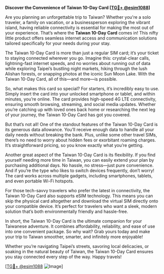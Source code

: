 **Discover the Convenience of Taiwan 10-Day Card [[TG💪+ @esim1088](https://t.me/s/esim1088)]**

Are you planning an unforgettable trip to Taiwan? Whether you're a solo traveler, a family on vacation, or a businessperson exploring the vibrant island, having reliable connectivity is essential for making the most out of your experience. That’s where the **Taiwan 10-Day Card** comes in! This nifty little product offers seamless internet access and communication solutions tailored specifically for your needs during your stay.

The Taiwan 10-Day Card is more than just a regular SIM card; it’s your ticket to staying connected wherever you go. Imagine this: crystal-clear calls, lightning-fast internet speeds, and no worries about running out of data while exploring Taipei’s bustling night markets, hiking through the lush Alishan forests, or snapping photos at the iconic Sun Moon Lake. With the Taiwan 10-Day Card, all of this—and more—is possible.

So, what makes this card so special? For starters, it’s incredibly easy to use. Simply insert the card into your unlocked smartphone or tablet, and within minutes, you’re online. The card provides high-speed 4G LTE connectivity, ensuring smooth browsing, streaming, and social media updates. Whether you’re catching up with loved ones back home or researching the next leg of your journey, the Taiwan 10-Day Card has got you covered.

But that’s not all! One of the standout features of the Taiwan 10-Day Card is its generous data allowance. You’ll receive enough data to handle all your daily needs without breaking the bank. Plus, unlike some other travel SIMs, there’s no need to worry about hidden fees or exorbitant roaming charges. It’s straightforward pricing, so you know exactly what you’re getting.

Another great aspect of the Taiwan 10-Day Card is its flexibility. If you find yourself needing more time in Taiwan, you can easily extend your plan by purchasing additional days. No hassle, no stress—just pure convenience. And if you’re the type who likes to switch devices frequently, don’t worry! The card works across multiple gadgets, including smartphones, tablets, and even portable Wi-Fi hotspots.

For those tech-savvy travelers who prefer the latest in connectivity, the Taiwan 10-Day Card also supports eSIM technology. This means you can skip the physical card altogether and download the virtual SIM directly onto your compatible device. It’s perfect for travelers who want a sleek, modern solution that’s both environmentally friendly and hassle-free.

In short, the Taiwan 10-Day Card is the ultimate companion for your Taiwanese adventure. It combines affordability, reliability, and ease of use into one convenient package. So why wait? Grab yours today and make your trip to Taiwan smoother, smarter, and infinitely more enjoyable!

Whether you’re navigating Taipei’s streets, savoring local delicacies, or soaking in the natural beauty of Taiwan, the Taiwan 10-Day Card ensures you stay connected every step of the way. Happy travels!

[[TG💪+ @esim1088](https://t.me/s/esim1088) ![Image](https://i.postimg.cc/Y0z9fWf4/image.png)]